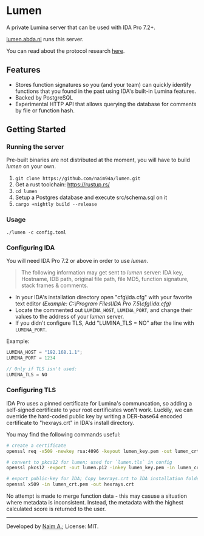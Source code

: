 # Lumen
A private Lumina server that can be used with IDA Pro 7.2+.

[lumen.abda.nl](https://lumen.abda.nl/) runs this server.

You can read about the protocol research [here](https://abda.nl/posts/introducing-lumen/).

## Features
- Stores function signatures so you (and your team) can quickly identify functions that you found in the past using IDA's built-in Lumina features.
- Backed by PostgreSQL
- Experimental HTTP API that allows querying the database for comments by file or function hash.

## Getting Started
### Running the server
Pre-built binaries are not distributed at the moment, you will have to build _lumen_ on your own. 

1. `git clone https://github.com/naim94a/lumen.git`
2. Get a rust toolchain: https://rustup.rs/
3. `cd lumen`
4. Setup a Postgres database and execute src/schema.sql on it
5. `cargo +nightly build --release`

### Usage
```
./lumen -c config.toml
```

### Configuring IDA
You will need IDA Pro 7.2 or above in order to use _lumen_.

> The following information may get sent to _lumen_ server: IDA key, Hostname, IDB path, original file path, file MD5, function signature, stack frames & comments.

- In your IDA's installation directory open "cfg\ida.cfg" with your favorite text editor _(Example: C:\Program Files\IDA Pro 7.5\cfg\ida.cfg)_
- Locate the commented out `LUMINA_HOST`, `LUMINA_PORT`, and change their values to the address of your _lumen_ server.
- If you didn't configure TLS, Add "LUMINA_TLS = NO" after the line with `LUMINA_PORT`.

Example:
```C
LUMINA_HOST = "192.168.1.1";
LUMINA_PORT = 1234

// Only if TLS isn't used:
LUMINA_TLS = NO
```

### Configuring TLS
IDA Pro uses a pinned certificate for Lumina's communcation, so adding a self-signed certificate to your root certificates won't work.
Luckily, we can override the hard-coded public key by writing a DER-base64 encoded certificate to "hexrays.crt" in IDA's install directory.

You may find the following commands useful:
```bash
# create a certificate
openssl req -x509 -newkey rsa:4096 -keyout lumen_key.pem -out lumen_crt.pem -days 365 -nodes

# convert to pkcs12 for lumen; used for `lumen.tls` in config
openssl pkcs12 -export -out lumen.p12 -inkey lumen_key.pem -in lumen_crt.pem

# export public-key for IDA; Copy hexrays.crt to IDA installation folder
openssl x509 -in lumen_crt.pem -out hexrays.crt
```

No attempt is made to merge function data - this may casuse a situation where metadata is inconsistent.
Instead, the metadata with the highest calculated score is returned to the user.


---

Developed by [Naim A.](https://github.com/naim94a); License: MIT.
